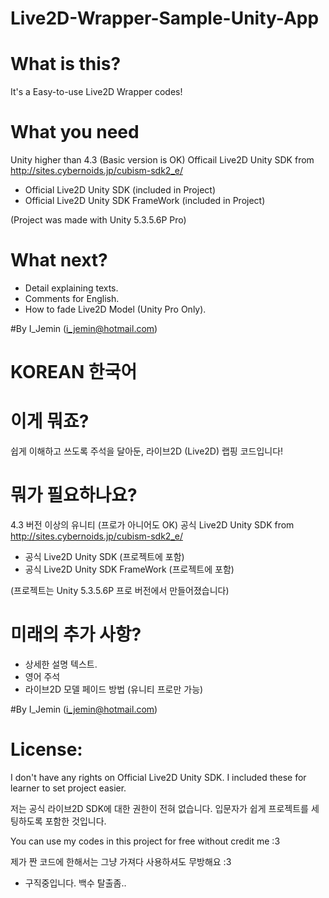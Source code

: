 # Live2D-Wrapper-Sample-Unity-App

# What is this?
It's a Easy-to-use Live2D Wrapper codes!

# What you need
Unity higher than 4.3 (Basic version is OK)
Officail Live2D Unity SDK from http://sites.cybernoids.jp/cubism-sdk2_e/
 - Official Live2D Unity SDK (included in Project)
 - Official Live2D Unity SDK FrameWork (included in Project)

(Project was made with Unity 5.3.5.6P Pro)

# What next?
- Detail explaining texts.
- Comments for English.
- How to fade Live2D Model (Unity Pro Only).

#By I_Jemin (i_jemin@hotmail.com)


# KOREAN 한국어

# 이게 뭐죠?
쉽게 이해하고 쓰도록 주석을 달아둔, 라이브2D (Live2D) 랩핑 코드입니다!

# 뭐가 필요하나요?
4.3 버전 이상의 유니티 (프로가 아니어도 OK)
공식 Live2D Unity SDK from http://sites.cybernoids.jp/cubism-sdk2_e/
 - 공식 Live2D Unity SDK (프로젝트에 포함)
 - 공식 Live2D Unity SDK FrameWork (프로젝트에 포함)

(프로젝트는 Unity 5.3.5.6P 프로 버전에서 만들어졌습니다)

# 미래의 추가 사항?
- 상세한 설명 텍스트.
- 영어 주석
- 라이브2D 모델 페이드 방법 (유니티 프로만 가능)


#By I_Jemin (i_jemin@hotmail.com)


# License:
I don't have any rights on Official Live2D Unity SDK. I included these for learner to set project easier.

저는 공식 라이브2D SDK에 대한 권한이 전혀 없습니다. 입문자가 쉽게 프로젝트를 세팅하도록 포함한 것입니다.

You can use my codes in this project for free without credit me :3

제가 짠 코드에 한해서는 그냥 가져다 사용하셔도 무방해요 :3

+ 구직중입니다. 백수 탈출좀..
